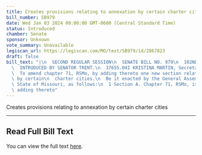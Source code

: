 ```yaml
---
title: Creates provisions relating to annexation by certain charter cities
bill_number: SB979
date: Wed Jan 03 2024 00:00:00 GMT-0600 (Central Standard Time)
status: Introduced
chamber: Senate
sponsor: Unknown
vote_summary: Unavailable
legiscan_url: https://legiscan.com/MO/text/SB979/id/2867823
draft: false
bill_text: "|\n  SECOND REGULAR SESSION\n  SENATE BILL NO. 979\n  102ND GENERA L ASSEMBLY\n\
  \  INTRODUCED BY SENATOR TRENT.\n  3765S.04I KRISTINA MARTIN, Secretary\n  AN ACT\n\
  \  To amend chapter 71, RSMo, by adding thereto one new section relating to annexation\
  \ by certain\n  charter cities.\n  Be it enacted by the General Assembly of the\
  \ State of Missouri, as follows:\n  1 Section A. Chapter 71, RSMo, is amended by\
  \ adding thereto"
---
```

Creates provisions relating to annexation by certain charter cities

---

## Read Full Bill Text

You can view the full text [here](https://legiscan.com/MO/text/SB979/id/2867823).

